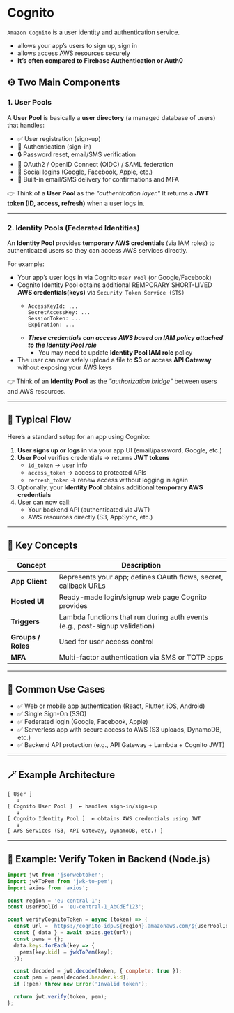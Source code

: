 # Cognito

`Amazon Cognito` is a user identity and authentication service.
- allows your app’s users to sign up, sign in
- allows access AWS resources securely
- **It’s often compared to Firebase Authentication or Auth0**

## ⚙️ Two Main Components

### 1. **User Pools**

A **User Pool** is basically a **user directory** (a managed database of users) that handles:

* ✅ User registration (sign-up)
* 🔑 Authentication (sign-in)
* 🔒 Password reset, email/SMS verification
* 🪪 OAuth2 / OpenID Connect (OIDC) / SAML federation
* 🧍 Social logins (Google, Facebook, Apple, etc.)
* 📧 Built-in email/SMS delivery for confirmations and MFA

👉 Think of a **User Pool** as the *"authentication layer."*
It returns a **JWT token (ID, access, refresh)** when a user logs in.

---

### 2. **Identity Pools (Federated Identities)**

An **Identity Pool** provides **temporary AWS credentials** (via IAM roles) to authenticated users so they can access AWS services directly.

For example:

- Your app’s user logs in via Cognito `User Pool` (or Google/Facebook)
- Cognito Identity Pool obtains additional REMPORARY SHORT-LIVED **AWS credentials(keys)** via `Security Token Service (STS)`
  - ```
    AccessKeyId: ...
    SecretAccessKey: ...
    SessionToken: ...
    Expiration: ...
    ```
  - ***These credentials can access AWS based on IAM policy attached to the Identity Pool role***
    - You may need to update **Identity Pool IAM role** policy
- The user can now safely upload a file to **S3** or access **API Gateway** without exposing your AWS keys

👉 Think of an **Identity Pool** as the *"authorization bridge"* between users and AWS resources.

---

## 🔐 Typical Flow

Here’s a standard setup for an app using Cognito:

1. **User signs up or logs in** via your app UI (email/password, Google, etc.)
2. **User Pool** verifies credentials → returns **JWT tokens**
   * `id_token` → user info
   * `access_token` → access to protected APIs
   * `refresh_token` → renew access without logging in again
3. Optionally, your **Identity Pool** obtains additional **temporary AWS credentials**
4. User can now call:
   * Your backend API (authenticated via JWT)
   * AWS resources directly (S3, AppSync, etc.)

---

## 🧠 Key Concepts

| Concept            | Description                                                                 |
| ------------------ | --------------------------------------------------------------------------- |
| **App Client**     | Represents your app; defines OAuth flows, secret, callback URLs             |
| **Hosted UI**      | Ready-made login/signup web page Cognito provides                           |
| **Triggers**       | Lambda functions that run during auth events (e.g., post-signup validation) |
| **Groups / Roles** | Used for user access control                                                |
| **MFA**            | Multi-factor authentication via SMS or TOTP apps                            |

---

## 🧰 Common Use Cases

* ✅ Web or mobile app authentication (React, Flutter, iOS, Android)
* ✅ Single Sign-On (SSO)
* ✅ Federated login (Google, Facebook, Apple)
* ✅ Serverless app with secure access to AWS (S3 uploads, DynamoDB, etc.)
* ✅ Backend API protection (e.g., API Gateway + Lambda + Cognito JWT)

---

## 🪄 Example Architecture

```
[ User ] 
   ↓
[ Cognito User Pool ]  ← handles sign-in/sign-up
   ↓
[ Cognito Identity Pool ]  ← obtains AWS credentials using JWT
   ↓
[ AWS Services (S3, API Gateway, DynamoDB, etc.) ]
```

---

## 💬 Example: Verify Token in Backend (Node.js)

```js
import jwt from 'jsonwebtoken';
import jwkToPem from 'jwk-to-pem';
import axios from 'axios';

const region = 'eu-central-1';
const userPoolId = 'eu-central-1_AbCdEf123';

const verifyCognitoToken = async (token) => {
  const url = `https://cognito-idp.${region}.amazonaws.com/${userPoolId}/.well-known/jwks.json`;
  const { data } = await axios.get(url);
  const pems = {};
  data.keys.forEach(key => {
    pems[key.kid] = jwkToPem(key);
  });

  const decoded = jwt.decode(token, { complete: true });
  const pem = pems[decoded.header.kid];
  if (!pem) throw new Error('Invalid token');

  return jwt.verify(token, pem);
};
```
